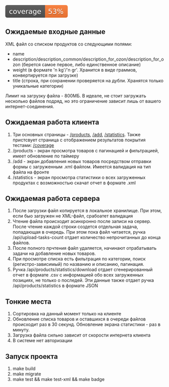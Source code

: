 ![Code Coverage](.github/badges/coverage.svg)

## Ожидаемые входные данные

XML файл со списком продуктов со следующими полями:

- name
- description/description_common/description_for_ozon/description_for_ozon (берется самое первое, либо единственное описание)
- weight (в формате 'n kg'/'n gr'. Хранится в виде граммов, конвертируется при загрузке)
- title (строка, при сохранении проверяется на дубли. Хранятся только уникальные категории)

Лимит на загрузку файла - 800МБ. В идеале, не стоит загружать несколько файлов подряд, но это ограничение зависит лишь от вашего интернет-соединения.

## Ожидаемая работа клиента
1. Три основных страницы - [/products](http://62.84.113.142:8041/products), [/add](http://62.84.113.142:8041/add), [/statistics](http://62.84.113.142:8041/statistics). Также пристсвует страница с отображением результатов покрытия тестами: [/coverage](http://62.84.113.142:8042/coverage)
2. /products - экран просмотра товаров с пагинацией и фильтрацией, имеет обновление по таймеру
3. /add - экран добавления новых товаров посредством отправки формы с загруженным .xml файлом. Имеется валидация на тип файла на фронте
4. /statistics - экран просмотра статистики о всех загруженных продуктах с возможностью скачат отчет в формате .xml

## Ожидаемая работа сервера
1. После загрузки файл копируется в локальное хранилище. При этом, если быо загружен не XML-файл, срабоатет валидация
2. Чтение файла происходит асинхронно после записи на сервер. После чтение каждой строки создется отдельная задача, попадающая в очередь. При этом пока файл читается, ручка /api/upload-tasks-count отдает количество непрочитанных до конца файлов.
3. После полного прчтения файл удаляется, начинают отрабатывать задачи на добавление новых товаров.
4. При просмотре списка есть фильтрация по категории, поиск (регистро-зависимый) по названию и описанию, пагинация.
5. Ручка /api/products/statistics/download отдает сгенерированный отчет в формате .csv с информацией обо всех загруженных позициях, не только о последей. Эти данные также отдает ручка /api/products/statistics в формате JSON

## Тонкие места
1. Сортировка на данный момент только на клиенте
2. Обновление списка товаров и оставшихся в очереди файлов происходит раз в 30 секунд. Обновление экрана статистики - раз в минуту.
3. Загрузка файла сильно зависит от скорости интернета клиента
4. В системе нет авторизации

## Запуск проекта

1. make build 
2. make migrate
2. make test && make test-xml && make badge

